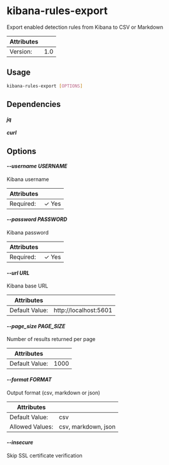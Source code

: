 # kibana-rules-export

Export enabled detection rules from Kibana to CSV or Markdown

| Attributes       | &nbsp;
|------------------|-------------
| Version:         | 1.0

## Usage

```bash
kibana-rules-export [OPTIONS]
```

## Dependencies

#### *jq*



#### *curl*



## Options

#### *--username USERNAME*

Kibana username

| Attributes      | &nbsp;
|-----------------|-------------
| Required:       | ✓ Yes

#### *--password PASSWORD*

Kibana password

| Attributes      | &nbsp;
|-----------------|-------------
| Required:       | ✓ Yes

#### *--url URL*

Kibana base URL

| Attributes      | &nbsp;
|-----------------|-------------
| Default Value:  | http://localhost:5601

#### *--page_size PAGE_SIZE*

Number of results returned per page

| Attributes      | &nbsp;
|-----------------|-------------
| Default Value:  | 1000

#### *--format FORMAT*

Output format (csv, markdown or json)

| Attributes      | &nbsp;
|-----------------|-------------
| Default Value:  | csv
| Allowed Values: | csv, markdown, json

#### *--insecure*

Skip SSL certificate verification



